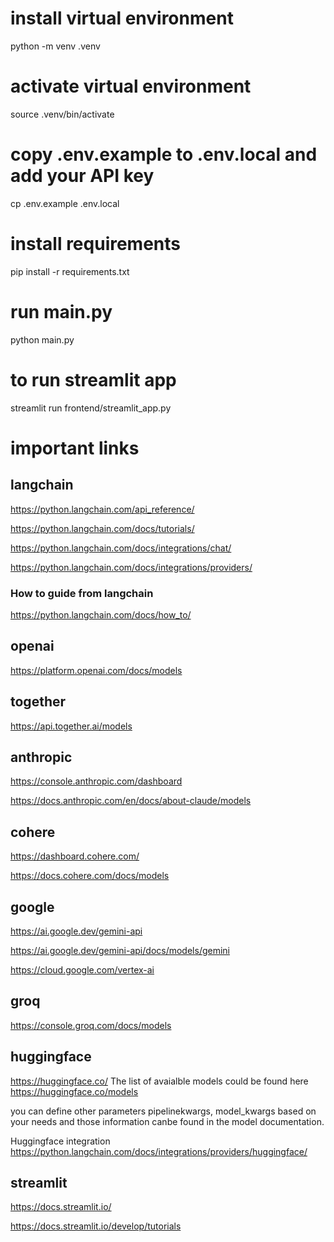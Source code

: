 # install virtual environment
python -m venv .venv

# activate virtual environment
source .venv/bin/activate

# copy .env.example to .env.local and add your API key
cp .env.example .env.local

# install requirements
pip install -r requirements.txt

# run main.py
python main.py

# to run streamlit app
streamlit run frontend/streamlit_app.py


# important links
## langchain

https://python.langchain.com/api_reference/

https://python.langchain.com/docs/tutorials/

https://python.langchain.com/docs/integrations/chat/

https://python.langchain.com/docs/integrations/providers/

### How to guide from langchain 

https://python.langchain.com/docs/how_to/


## openai

https://platform.openai.com/docs/models

## together

https://api.together.ai/models

## anthropic

https://console.anthropic.com/dashboard

https://docs.anthropic.com/en/docs/about-claude/models

## cohere

https://dashboard.cohere.com/

https://docs.cohere.com/docs/models

## google

https://ai.google.dev/gemini-api

https://ai.google.dev/gemini-api/docs/models/gemini

https://cloud.google.com/vertex-ai


## groq

https://console.groq.com/docs/models

## huggingface

https://huggingface.co/
The list of avaialble models could be found here https://huggingface.co/models

you can define other parameters pipelinekwargs, model_kwargs based on your needs and those information canbe found in the model documentation.

Huggingface integration https://python.langchain.com/docs/integrations/providers/huggingface/


## streamlit

https://docs.streamlit.io/

https://docs.streamlit.io/develop/tutorials

